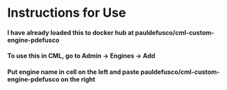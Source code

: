 # Instructions for Use

#### I have already loaded this to docker hub at pauldefusco/cml-custom-engine-pdefusco
#### To use this in CML, go to Admin -> Engines -> Add 
#### Put engine name in cell on the left and paste pauldefusco/cml-custom-engine-pdefusco on the right
